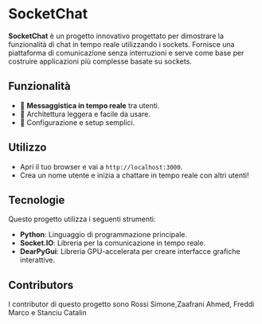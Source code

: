 # SocketChat

**SocketChat** è un progetto innovativo progettato per dimostrare la funzionalità di chat in tempo reale utilizzando i sockets.
Fornisce una piattaforma di comunicazione senza interruzioni e serve come base per costruire applicazioni più complesse basate su sockets.

## Funzionalità
- 🧩 **Messaggistica in tempo reale** tra utenti.
- 🚀 Architettura leggera e facile da usare.
- 🔧 Configurazione e setup semplici.

## Utilizzo
- Apri il tuo browser e vai a `http://localhost:3000`.
- Crea un nome utente e inizia a chattare in tempo reale con altri utenti!

## Tecnologie
Questo progetto utilizza i seguenti strumenti:
- **Python**: Linguaggio di programmazione principale.
- **Socket.IO**: Libreria per la comunicazione in tempo reale.
- **DearPyGui**: Libreria GPU-accelerata per creare interfacce grafiche interattive.

## Contributors
I contributor di questo progetto sono Rossi Simone,Zaafrani Ahmed, Freddi Marco e Stanciu Catalin

